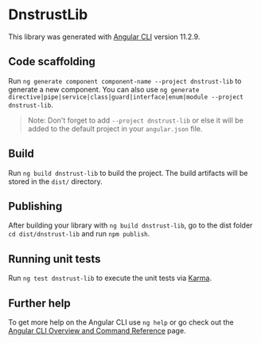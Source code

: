 # DnstrustLib

This library was generated with [Angular CLI](https://github.com/angular/angular-cli) version 11.2.9.

## Code scaffolding

Run `ng generate component component-name --project dnstrust-lib` to generate a new component. You can also use `ng generate directive|pipe|service|class|guard|interface|enum|module --project dnstrust-lib`.
> Note: Don't forget to add `--project dnstrust-lib` or else it will be added to the default project in your `angular.json` file. 

## Build

Run `ng build dnstrust-lib` to build the project. The build artifacts will be stored in the `dist/` directory.

## Publishing

After building your library with `ng build dnstrust-lib`, go to the dist folder `cd dist/dnstrust-lib` and run `npm publish`.

## Running unit tests

Run `ng test dnstrust-lib` to execute the unit tests via [Karma](https://karma-runner.github.io).

## Further help

To get more help on the Angular CLI use `ng help` or go check out the [Angular CLI Overview and Command Reference](https://angular.io/cli) page.

